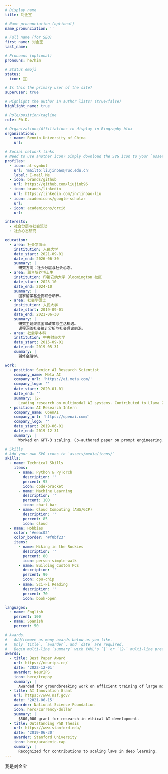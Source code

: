 ```yaml
---
# Display name
title: 刘金宝

# Name pronunciation (optional)
name_pronunciation: ''

# Full name (for SEO)
first_name: 刘金宝
last_name:

# Pronouns (optional)
pronouns: he/him

# Status emoji
status:
  icon: 🧑‍💻

# Is this the primary user of the site?
superuser: true

# Highlight the author in author lists? (true/false)
highlight_name: true

# Role/position/tagline
role: Ph.D.

# Organizations/Affiliations to display in Biography blox
organizations:
  - name: Renmin University of China
    url: 

# Social network links
# Need to use another icon? Simply download the SVG icon to your `assets/media/icons/` folder.
profiles:
  - icon: at-symbol
    url: 'mailto:liujinbao@ruc.edu.cn'
    label: E-mail Me
  - icon: brands/github
    url: https://github.com/liujinb96
  - icon: brands/linkedin
    url: https://linkedin.com/in/jinbao-liu
  - icon: academicons/google-scholar
    url: 
  - icon: academicons/orcid
    url: 

interests:
  - 社会分层与社会流动
  - 社会心态研究

education:
  - area: 社会学博士
    institution: 人民大学
    date_start: 2021-09-01
    date_end: 2026-06-30
    summary: |
      研究方向：社会分层与社会心态。
  - area: 联合培养博士生
    institution: 印第安纳大学 Bloomington 校区
    date_start: 2023-10
    date_end: 2024-10
    summary: |
      国家留学基金委联合培养。
  - area: 社会学硕士
    institution: 人民大学
    date_start: 2019-09-01
    date_end: 2021-06-30
    summary: |
      研究主题聚焦国家政策与生活机遇。
      课程涵盖社会统计分析与社会理论前沿。
  - area: 社会学本科
    institution: 中央财经大学
    date_start: 2015-09-01
    date_end: 2019-05-31
    summary: |
      辅修金融学。

work:
  - position: Senior AI Research Scientist
    company_name: Meta AI
    company_url: 'https://ai.meta.com/'
    company_logo: ''
    date_start: 2020-01-01
    date_end: ''
    summary: |2-
      Leading research on multimodal AI systems. Contributed to Llama 2 and other open-source models. 50+ citations in 3 years.
  - position: AI Research Intern
    company_name: OpenAI
    company_url: 'https://openai.com/'
    company_logo: ''
    date_start: 2019-06-01
    date_end: 2019-12-31
    summary: |
      Worked on GPT-3 scaling. Co-authored paper on prompt engineering.

# Skills
# Add your own SVG icons to `assets/media/icons/`
skills:
  - name: Technical Skills
    items:
      - name: Python & PyTorch
        description: ''
        percent: 95
        icon: code-bracket
      - name: Machine Learning
        description: ''
        percent: 100
        icon: chart-bar
      - name: Cloud Computing (AWS/GCP)
        description: ''
        percent: 85
        icon: cloud
  - name: Hobbies
    color: '#eeac02'
    color_border: '#f0bf23'
    items:
      - name: Hiking in the Rockies
        description: ''
        percent: 80
        icon: person-simple-walk
      - name: Building Custom PCs
        description: ''
        percent: 90
        icon: cpu-chip
      - name: Sci-Fi Reading
        description: ''
        percent: 70
        icon: book-open

languages:
  - name: English
    percent: 100
  - name: Spanish
    percent: 50

# Awards.
#   Add/remove as many awards below as you like.
#   Only `title`, `awarder`, and `date` are required.
#   Begin multi-line `summary` with YAML's `|` or `|2-` multi-line prefix and indent 2 spaces below.
awards:
  - title: Best Paper Award
    url: https://neurips.cc/
    date: '2022-12-01'
    awarder: NeurIPS
    icon: hero/trophy
    summary: |
      Awarded for groundbreaking work on efficient training of large models.
  - title: AI Innovation Grant
    url: https://www.nsf.gov/
    date: '2021-06-15'
    awarder: National Science Foundation
    icon: hero/currency-dollar
    summary: |
      $500,000 grant for research in ethical AI development.
  - title: Outstanding PhD Thesis
    url: https://www.stanford.edu/
    date: '2019-06-30'
    awarder: Stanford University
    icon: hero/academic-cap
    summary: |
      Recognized for contributions to scaling laws in deep learning.
---
```


我是刘金宝
